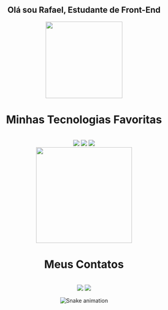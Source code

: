 <div align = "center">
<h2> Olá sou Rafael, Estudante de Front-End  </h2>
</div> 

<div align ="center">
<a href="https://github.com/rafaelgmares">
 <img height="200em" src="https://github-readme-stats.vercel.app/api?username=rafaelgmares&show_icons=true&theme=merko&border_radius=18px&count_private=true&height=300em"/>
 <a>
</div>

<div align = "center">
<h1> Minhas Tecnologias Favoritas </h1>
</div>
<br>

<div align = "center">
<a href="https://www.devmedia.com.br/certificado/tecnologia/html/rafael-guimaraes-mares">
<img src="https://img.shields.io/badge/HTML5-E34F26?style=for-the-badge&logo=html5&logoColor=white"></a>

<a href="https://www.devmedia.com.br/certificado/tecnologia/css/rafael-guimaraes-mares">
<img src="https://img.shields.io/badge/CSS3-1572B6?style=for-the-badge&logo=css3&logoColor=white"></a>

<img src="https://img.shields.io/badge/Bootstrap-563D7C?style=for-the-badge&logo=bootstrap&logoColor=white">
</div>

<div align= "center">
<img width="250" src=https://i.pinimg.com/originals/22/e6/40/22e640304be35c0ca2adf3d7b9042628.gif>
</div>

<div align="center">
<h1> Meus Contatos </h1>
<br>
<a href="https://api.whatsapp.com/send?phone=5511968224097&text=Quero%20saber%20mais%3F">
<img src="https://img.shields.io/badge/WhatsApp-25D366?style=for-the-badge&logo=whatsapp&logoColor=white"></a>
<a href = "mailto:rafaelguimaraesmares@gmail.com"><img src="https://img.shields.io/badge/-Gmail-%23333?style=for-the-badge&logo=gmail&logoColor=white" destino ="_blank"></a>
<br>

![Snake animation](https://github.com/rafaelgmares/rafaelgmares/blob/output/github-contribution-grid-snake.svg)

</div> 





